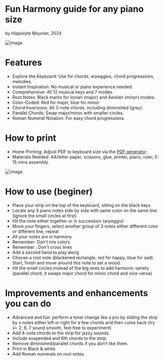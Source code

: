 # Fun Harmony guide for any piano size
by Hippolyte Mounier, 2024


![image](https://github.com/user-attachments/assets/fb1200bb-87b1-4d79-9293-5d27271177d8)

# Features

- Explore the Keyboard: Use for chords, arpeggios, chord progressions, melodies.
- Instant Inspiration: No musical or piano experience needed.
- Comprehensive: All 12 musical keys and 7 modes.
- Root Notes: Black marks for Ionian (major) and Aeolian (minor) modes.
- Color-Coded: Red for major, blue for minor.
- Chord Inversions: All 3-note chords, including diminished (grey).
- Parallel Chords: Swap major/minor with smaller circles.
- Roman Numeral Notation: For easy chord progressions.

# How to print
- Home Printing: Adjust PDF to keyboard size via the [PDF generator](https://hipe-0.github.io/piano-harmony-strip/index.html).
- Materials Needed: A4/letter paper, scissors, glue, printer, piano, ruler, 5-15 mins assembly.

![image](https://github.com/user-attachments/assets/50101862-e52e-4919-b2ba-2cfa712984e7)

# How to use (beginer)
- Place your strip on the top of the keyboard, sitting on the black keys
- Locate any 3 piano notes side by side with same color on the same line. (Ignore the small circles at first)
- Hit the note either together or in succession (arpeggio)
- Move your fingers, select another group of 3 notes either different color or different line, repeat
- All your notes are in harmony
- Remember: Don't mix colors
- Remember : Don't cross lines
- Add a second hand to play along 
- Choose a root note (blackened rectangle, red for happy, blue for sad). Start, finish and move around this note to set a mood. 
- Hit the small circles instead of the big ones to add harmonic variety (parallel chord, it swaps major chord for minor chord and vice-versa)
  
# Improvements and enhancements you can do
- Advanced and fun: perform a tonal change like a pro by sliding the strip by x notes either left or right for a few chords and then come back (try x= 2, 6, 7 sound smooth, feel free to experiment)
- Add 4-note chords to the strip for jazzy sounds.
- Include suspended and 6th chords to the strip.
- Remove diminished/parallel chords if you don't like them.
- Print in Black & white.
- Add Roman numerals on root notes.
